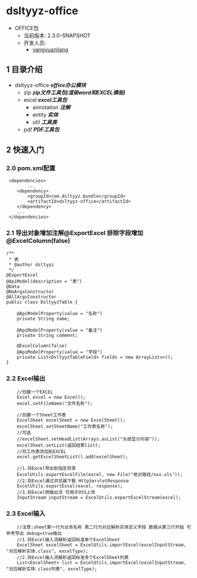 # dsltyyz-office
- OFFICE包
  - 当前版本: 2.3.0-SNAPSHOT
  - 开发人员:
    - [yangyuanliang](mailto:yangyuanliang@dsltyyz.com) 
## 1 目录介绍
- dsltyyz-office ___office办公模块___
  - zip ___zip文件工具包(渲染word和EXCEL模板)___
  - excel ___excel工具包___
    - annotation ___注解___
    - entity ___实体___
    - util ___工具类___
  - pdf ___PDF工具包___
## 2 快速入门
### 2.0 pom.xml配置
~~~
 <dependencies>
        ...
    <dependency>
        <groupId>com.dsltyyz.bundle</groupId>
        <artifactId>dsltyyz-office</artifactId>
    </dependency>
    ...
 </dependencies>
~~~
### 2.1 导出对象增加注解@ExportExcel 排除字段增加@ExcelColumn(false)
~~~
/**
 * 表
 * @author dsltyyz
 */
@ExportExcel
@ApiModel(description = "表")
@Data
@NoArgsConstructor
@AllArgsConstructor
public class DsltyyzTable {

    @ApiModelProperty(value = "名称")
    private String name;

    @ApiModelProperty(value = "备注")
    private String comment;

    @ExcelColumn(false)
    @ApiModelProperty(value = "字段")
    private List<DsltyyzTableField> fields = new ArrayList<>();
}
~~~
### 2.2 Excel输出
~~~
    //创建一个EXCEL
    Excel excel = new Excel();
    excel.setFileName("文件名称");

    //创建一个Sheet工作表
    ExcelSheet excelSheet = new ExcelSheet();
    excelSheet.setSheetName("工作表名称");
    //可选
    //excelSheet.setHeadList(Arrays.asList("头部显示内容"));
    excelSheet.setList(返回结果list);
    //将工作表添加到EXCEL
    excel.getExcelSheetList().add(excelSheet);
    
    //1.将Excel导出到指定目录
    ExcelUtils.exportExcelFile(excel, new File("绝对路径/xxx.xls"));
    //2.将Excel通过浏览器下载 HttpServletResponse
    ExcelUtils.exportExcel(excel, response);
    //3.将Excel转输出流 可用于OSS上传
    InputStream inputStream = ExcelUtils.exportExcelStream(excel);
~~~
### 2.3 Excel输入
~~~
    //注意:sheet第一行为业务名称 第二行为对应解析实体定义字段 数据从第三行开始 可参考导出 debug=true输出
    //1.将Excel输入流解析返回标准单个ExcelSheet
    ExcelSheet excelSheet = ExcelUtils.importExcel(excelInputStream, "对应解析实体.class", excelType);
    //2.将Excel输入流解析返回标准多个ExcelSheet列表
    List<ExcelSheet> list = ExcelUtils.importExcel(excelInputStream, "对应解析实体.class列表", excelType);
~~~
